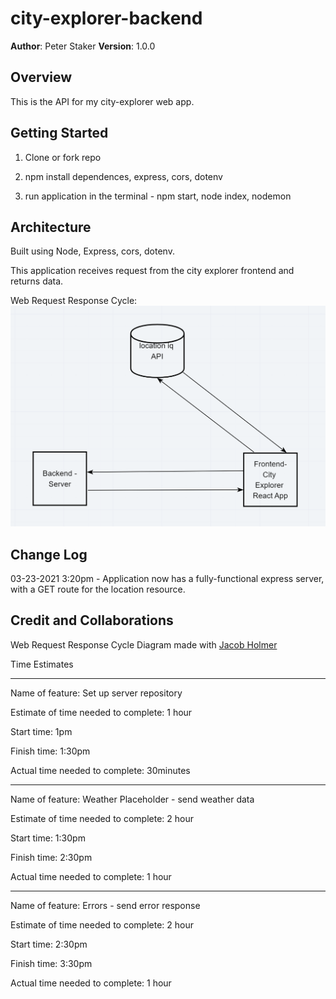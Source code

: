 # city-explorer-backend

**Author**: Peter Staker
**Version**: 1.0.0

## Overview

This is the API for my city-explorer web app.

## Getting Started

1. Clone or fork repo

1. npm install dependences, express, cors, dotenv

1. run application in the terminal - npm start, node index, nodemon

## Architecture

Built using Node, Express, cors, dotenv.

This application receives request from the city explorer frontend and returns data.

Web Request Response Cycle:
![requestResponseCycle](./assets/requestResponseCycle.png)

## Change Log

03-23-2021 3:20pm - Application now has a fully-functional express server, with a GET route for the location resource.

## Credit and Collaborations

Web Request Response Cycle Diagram made with [Jacob Holmer](https://github.com/Pratibhaprogrammer)

Time Estimates

***
Name of feature: Set up server repository

Estimate of time needed to complete: 1 hour

Start time: 1pm

Finish time: 1:30pm

Actual time needed to complete: 30minutes

***
Name of feature: Weather Placeholder - send weather data

Estimate of time needed to complete: 2 hour

Start time: 1:30pm

Finish time: 2:30pm

Actual time needed to complete: 1 hour

***

Name of feature:  Errors - send error response

Estimate of time needed to complete: 2 hour

Start time: 2:30pm

Finish time: 3:30pm

Actual time needed to complete: 1 hour

